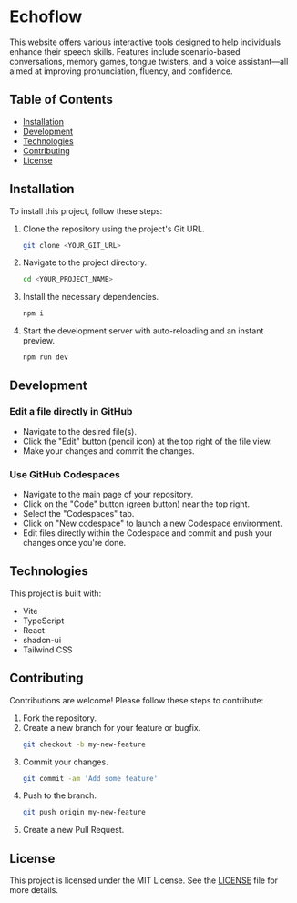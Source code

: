 # Echoflow

This website offers various interactive tools designed to help individuals enhance their speech skills. Features include scenario-based conversations, memory games, tongue twisters, and a voice assistant—all aimed at improving pronunciation, fluency, and confidence. 

## Table of Contents

- [Installation](#installation)
- [Development](#development)
- [Technologies](#technologies)
- [Contributing](#contributing)
- [License](#license)

## Installation

To install this project, follow these steps:

1. Clone the repository using the project's Git URL.
    ```sh
    git clone <YOUR_GIT_URL>
    ```
2. Navigate to the project directory.
    ```sh
    cd <YOUR_PROJECT_NAME>
    ```
3. Install the necessary dependencies.
    ```sh
    npm i
    ```
4. Start the development server with auto-reloading and an instant preview.
    ```sh
    npm run dev
    ```

## Development

### Edit a file directly in GitHub

- Navigate to the desired file(s).
- Click the "Edit" button (pencil icon) at the top right of the file view.
- Make your changes and commit the changes.

### Use GitHub Codespaces

- Navigate to the main page of your repository.
- Click on the "Code" button (green button) near the top right.
- Select the "Codespaces" tab.
- Click on "New codespace" to launch a new Codespace environment.
- Edit files directly within the Codespace and commit and push your changes once you're done.

## Technologies

This project is built with:

- Vite
- TypeScript
- React
- shadcn-ui
- Tailwind CSS

## Contributing

Contributions are welcome! Please follow these steps to contribute:

1. Fork the repository.
2. Create a new branch for your feature or bugfix.
    ```sh
    git checkout -b my-new-feature
    ```
3. Commit your changes.
    ```sh
    git commit -am 'Add some feature'
    ```
4. Push to the branch.
    ```sh
    git push origin my-new-feature
    ```
5. Create a new Pull Request.

## License

This project is licensed under the MIT License. See the [LICENSE](LICENSE) file for more details.
